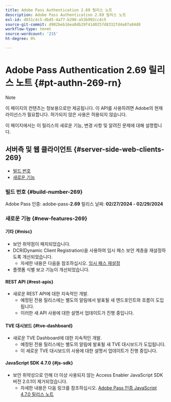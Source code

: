 ```yaml
---
title: Adobe Pass Authentication 2.69 릴리스 노트
description: Adobe Pass Authentication 2.69 릴리스 노트
exl-id: d031c4c5-dbd5-4a77-b298-a53b992cc4c5
source-git-commit: d982beb16ea0db29f41d0257d8332fd4a07a84d8
workflow-type: tm+mt
source-wordcount: '215'
ht-degree: 0%

---
```


# Adobe Pass Authentication 2.69 릴리스 노트 {#pt-authn-269-rn}

>[!NOTE]
>
>이 페이지의 컨텐츠는 정보용으로만 제공됩니다. 이 API를 사용하려면 Adobe의 현재 라이선스가 필요합니다. 허가되지 않은 사용은 허용되지 않습니다.

이 페이지에서는 이 릴리스의 새로운 기능, 변경 사항 및 알려진 문제에 대해 설명합니다.

## 서버측 및 웹 클라이언트 {#server-side-web-clients-269}

* [빌드 번호](#build-number-269)
* [새로운 기능](#new-features-269)

### 빌드 번호 {#build-number-269}

Adobe Pass 인증: adobe-pass-**2.69**
릴리스 날짜: **02/27/2024 - 02/29/2024**

### 새로운 기능 {#new-features-269}

#### 기타 {#misc}

* 보안 취약점이 패치되었습니다.
* DCR(Dynamic Client Registration)을 사용하여 임시 패스 보안 계층을 재설정하도록 개선되었습니다.
   * 자세한 내용은 다음을 참조하십시오. [임시 패스 재설정](../integration-guide-programmers/features-premium/temporary-access/reset-temp-pass.md)
* 플랫폼 식별 보고 기능이 개선되었습니다.

#### REST API {#rest-apis}

* 새로운 REST API에 대한 지속적인 개발.
   * 예정된 전용 릴리스에는 별도의 알림에서 발표될 새 엔드포인트와 흐름이 도입됩니다.
   * 이러한 새 API 사용에 대한 설명서 업데이트가 진행 중입니다.

#### TVE 대시보드 {#tve-dashboard}

* 새로운 TVE Dashboard에 대한 지속적인 개발.
   * 예정된 전용 릴리스에는 별도의 알림에 발표될 새 TVE 대시보드가 도입됩니다.
   * 이 새로운 TVE 대시보드의 사용에 대한 설명서 업데이트가 진행 중입니다.

#### JavaScript SDK 4.7.0 {#js-sdk}

* 보안 취약성으로 인해 더 이상 사용되지 않는 Access Enabler JavaScript SDK 버전 2.0.1이 제거되었습니다.
   * 자세한 내용은 다음 링크를 참조하십시오. [Adobe Pass 인증 JavaScript 4.7.0 릴리스 노트](authn-rn-javascript-470.md)
